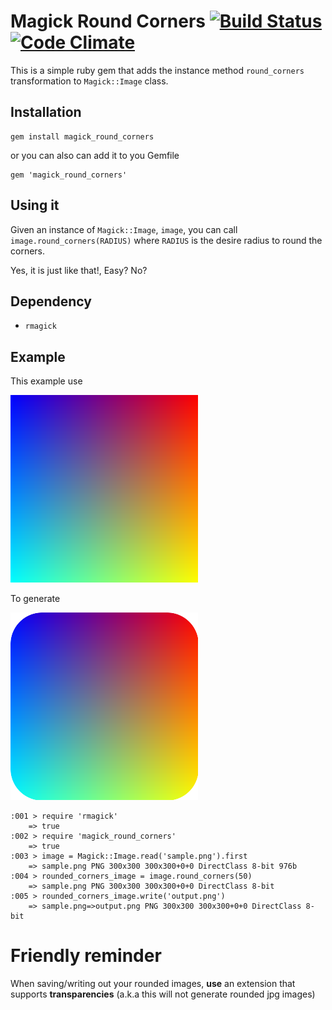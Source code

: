 # Magick Round Corners [![Build Status](https://travis-ci.org/sarcilav/magick_round_corners.png)](https://travis-ci.org/sarcilav/magick_round_corners) [![Code Climate](https://codeclimate.com/github/sarcilav/magick_round_corners.png)](https://codeclimate.com/github/sarcilav/magick_round_corners)

This is a simple ruby gem that adds the instance method `round_corners`
transformation to `Magick::Image` class.


## Installation

    gem install magick_round_corners

or you can also can add it to you Gemfile

    gem 'magick_round_corners'

## Using it

Given an instance of `Magick::Image`, `image`, you can call `image.round_corners(RADIUS)`
where `RADIUS` is the desire radius to round the corners.  

Yes, it is just like that!, Easy? No?

## Dependency

* `rmagick`

## Example

This example use

![Original](sample.png)

To generate

![Output](output.png)

    :001 > require 'rmagick'
        => true 
    :002 > require 'magick_round_corners'
        => true 
    :003 > image = Magick::Image.read('sample.png').first
        => sample.png PNG 300x300 300x300+0+0 DirectClass 8-bit 976b 
    :004 > rounded_corners_image = image.round_corners(50)
        => sample.png PNG 300x300 300x300+0+0 DirectClass 8-bit 
    :005 > rounded_corners_image.write('output.png')
        => sample.png=>output.png PNG 300x300 300x300+0+0 DirectClass 8-bit 
        
# Friendly reminder

When saving/writing out your rounded images, **use** an extension that supports **transparencies** (a.k.a this will not generate rounded jpg images)
